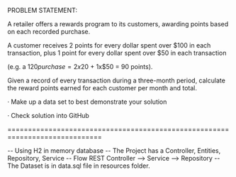 PROBLEM STATEMENT:

A retailer offers a rewards program to its customers, awarding points based on each recorded purchase. 

A customer receives 2 points for every dollar spent over $100 in each transaction, plus 1 point for every dollar spent over $50 in each transaction

(e.g. a $120 purchase = 2x$20 + 1x$50 = 90 points).

Given a record of every transaction during a three-month period, calculate the reward points earned for each customer per month and total. 

·  Make up a data set to best demonstrate your solution

·  Check solution into GitHub



=============================================================================


-- Using H2 in memory database
-- The Project has a Controller, Entities, Repository, Service
-- Flow REST Controller --> Service --> Repository 
-- The Dataset is in data.sql file in resources folder.
